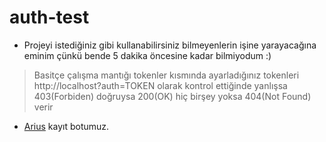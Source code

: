 # auth-test
* Projeyi istediğiniz gibi kullanabilirsiniz bilmeyenlerin işine yarayacağına eminim çünkü bende 5 dakika öncesine kadar bilmiyodum :)

> Basitçe çalışma mantığı tokenler kısmında ayarladığınız tokenleri http://localhost?auth=TOKEN olarak kontrol ettiğinde yanlışsa 403(Forbiden) doğruysa 200(OK) hiç birşey yoksa 404(Not Found) verir

* [Arius](https://arius.me/ekle) kayıt botumuz.